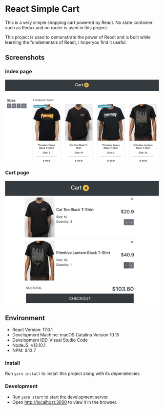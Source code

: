 # React Simple Cart

This is a very simple shopping cart powered by React. No state container such as Redux and no router is used in this project. 

This project is used to demonstrate the power of React and is built while learning the fundamentals of React, I hope you find it useful.

## Screenshots

### Index page

<img src="demo/index.jpg"/>

### Cart page

<img src="demo/cart.jpg"/>

## Environment

+ React Version:  17.0.1
+ Development Machine: macOS Catalina Version 10.15
+ Development IDE: Visual Studio Code
+ NodeJS: v13.10.1
+ NPM: 6.13.7

### Install

Run `yarn install` to install this project along with its dependencies

### Development

+ Run `yarn start` to start the development server.
+ Open [http://localhost:3000](http://localhost:3000) to view it in the browser.
